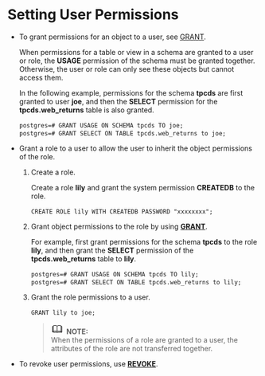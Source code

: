 # Setting User Permissions<a name="EN-US_TOPIC_0246507964"></a>

-   To grant permissions for an object to a user, see  [GRANT](grant.md).

    When permissions for a table or view in a schema are granted to a user or role, the  **USAGE**  permission of the schema must be granted together. Otherwise, the user or role can only see these objects but cannot access them.

    In the following example, permissions for the schema  **tpcds**  are first granted to user  **joe**, and then the  **SELECT**  permission for the  **tpcds.web\_returns**  table is also granted.

    ```
    postgres=# GRANT USAGE ON SCHEMA tpcds TO joe;
    postgres=# GRANT SELECT ON TABLE tpcds.web_returns to joe;
    ```

-   Grant a role to a user to allow the user to inherit the object permissions of the role.
    1.  Create a role.

        Create a role  **lily**  and grant the system permission  **CREATEDB**  to the role.

        ```
        CREATE ROLE lily WITH CREATEDB PASSWORD "xxxxxxxx";
        ```

    2.  Grant object permissions to the role by using  **[GRANT](grant.md)**.

        For example, first grant permissions for the schema  **tpcds**  to the role  **lily**, and then grant the  **SELECT**  permission of the  **tpcds.web\_returns**  table to  **lily**.

        ```
        postgres=# GRANT USAGE ON SCHEMA tpcds TO lily;
        postgres=# GRANT SELECT ON TABLE tpcds.web_returns to lily;
        ```

    3.  Grant the role permissions to a user.

        ```
        GRANT lily to joe;
        ```

        >![](public_sys-resources/icon-note.gif) **NOTE:**   
        >When the permissions of a role are granted to a user, the attributes of the role are not transferred together.  


-   To revoke user permissions, use  **[REVOKE](revoke.md)**.

